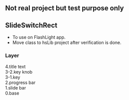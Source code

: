 ## Not real project but test purpose only

## SlideSwitchRect
- To use on FlashLight app. 
- Move class to hsLib project after verification is done.
  
### Layer
4.title text  
3-2.key knob  
3-1.key  
2.progress bar  
1.slide bar  
0.base  